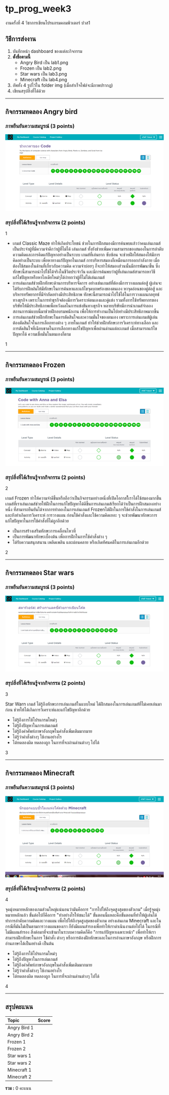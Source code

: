 # tp_prog_week3
งานครั้งที่ 4 วิชาการเขียนโปรแกรมคอมพิวเตอร์ ปวส1

## วิธีการส่งงาน

1.  บันทึกหน้า dashboard ของแต่ละกิจกรรม
2.  **ตั้งชื่อตามนี้**
    -  Angry Bird เป็น lab1.png
    -  Frozen เป็น lab2.png
    -  Star wars เป็น lab3.png
    -  Minecraft เป็น lab4.png
3.  อัพทั้ง 4 รูปไว้ใน folder img (เมื่อสำเร็จไฟล์จะมีภาพปรากฎ)
4.  เขียนสรุปสิ่งที่ได้ด้วย

------------------------------------------

## กิจกรรมทดลอง Angry bird

### ภาพยืนยันความสมบูรณ์ (3 points)

![Not Found](lab1.PNG)

### สรุปสิ่งที่ได้เรียนรู้จากกิจกรรม (2 points)

$$$$1

- เกมส์ Classic Maze ทำให้เกิดประโยชน์ ช่วยในการฝึกสมองมีการค้นพบแล้วว่าคนเล่นเกมส์เป็นประจำผู้ที่มีความจำดีกว่าผู้ที่ไม่ได้ เล่นเกมส์ ทั้งยังช่วยเพิ่มความสามารถของสมองในการลำดับความคิดและการคิดแก้ปัญหาอย่างเป็นระบบ เกมส์ที่เล่นยาก ซับซ้อน จะช่วยฝึกให้สมองให้มีการคิดอย่างเป็นระบบ เพื่อหาทางแก้ปัญหาในเกมส์ การบริหารสมองก็เหมือนการออกกำลังกาย เมื่อต้องใช้สมองในด้านที่เกี่ยวกับความคิด ความจำบ่อยๆ ก็จะทำให้สมองส่วนนั้นมีการพัฒนาขึ้น ซึ่งทักษะนี้สามารถนำไปใช้ได้จริงในชีวิตประจำวัน และมีการค้นพบว่าผู้ที่เล่นเกมส์สามารถหาวิธีแก้ไขปัญหาหรือหาไอเดียใหม่ๆได้ง่ายกว่าผู้ที่ไม่ได้เล่นเกมส์
- การเล่นเกมส์ช่วยฝึกทักษะด้านการบริหารจัดการ  อย่างเช่นเกมส์ที่ต้องมีการวางแผนต่อสู้ ผู้เล่นจะได้รับการฝึกฝนให้มีทักษะในการค้นหาและแก้ไขจุดบกพร่องของตนเอง หาจุดอ่อนของคู่ต่อสู้ และบริหารทรัพยากรที่มีจำกัดอย่างมีประสิทธิภาพ ทักษะนี้สามารถนำไปใช้ได้ในการวางแผนกลยุทธ์ทางธุรกิจ เพราะในการทำธุรกิจต้องมีการวิเคราะห์ตนเองและคู่แข่ง รวมทั้งการใช้ทรัพยากรของบริษัทให้มีประสิทธิภาพเพื่อหวังผลในการแข่งขันทางธุรกิจ หลายบริษัทมีการนำเกมส์จำลองสถานการณ์แบบนี้มาช่วยฝึกอบรมพนักงาน เพื่อให้การทำงานเป็นไปอย่างมีประสิทธิภาพมากขึ้น
- การเล่นเกมส์ช่วยฝึกทักษะในดารตัดสินใจและความมั่นใจของตนเอง เพราะการเล่นเกมส์ผู้เล่นต้องตัดสินใจในการเลือกทางต่าง ๆ ภายในเกมส์ ทำให้ช่วยฝึกทักษะการวิเคราะห์ทางเลือก และการตัดสินใจที่เฉียบขาดในการเลือกทางแก้ไขปัญหาเพื่อผ่านด่านแต่ละเกมส์ เมื่อสามารถแก้ไขปัญหาได้ ความเชื่อมั่นในตนเองก็ตาม

1$$$$

-------------------------------------------

## กิจกรรมทดลอง Frozen

### ภาพยืนยันความสมบูรณ์ (3 points)

![Not Found](lab2.PNG)

### สรุปสิ่งที่ได้เรียนรู้จากกิจกรรม (2 points)

$$$$2

   เกมส์ Frozen ทำให้ความจำดีขึ้นหรือถือว่าเป็นกิจกรรมอย่างหนึ่งที่เปิดโอกาสใ้เราได้ใช้สมองมากขึ้น เกมส์ที่เราเล่นเกมส์ช่วยให้ฝึกในการแก้ไขปัญหาได้ดีขึ้นการเล่นเกมส์เรียกได้ว่าเป็นการฝึกสมองอย่างหนึ่ง ที่สามารถยืนยันได้จากการทำลองในการเล่นเกมส์ Frozenได้ฝึกในการใช้คำสั่งในการเล่นเกมส์ และยังทำเกิดการวิเคราะห์ การวางแผน ก่อนใช้คำสั่งและใช้ความคิดเยอะ ๆ จะช่วยพัฒนาทักษะการแก้ไขปัญหาในการใช้คำสั่งที่ไม่ถูกอีกด้วย
- เป็นการสร้างเสริมทักษะการเคลื่อนไหวที่ 
- เป็นการพัฒนาทักษะเบื้องต้น เพื่อการฝึกในการใช้คำสั่งต่าง ๆ
- ได้รับความสนุกสนาน เพลิดเพลิน และผ่อนคลาย หรือเกิดทัศนคติในการเล่นเกมอีกด้วย

2$$$$

------------------------------------------

## กิจกรรมทดลอง Star wars

### ภาพยืนยันความสมบูรณ์ (3 points)

![Not Found](lab3.PNG)

### สรุปสิ่งที่ได้เรียนรู้จากกิจกรรม (2 points)

$$$$3

Star Warn เกมส์ ได้รู้ถึงทักษะการเล่นเกมส์ในแบบใหม่ ได้ฝึกสมองในการเล่นเกมส์ที่ไม่เคยเล่นมาก่อน ช่วยให้ได้เกิดการวิเคราะห์และแก้ไขปัญหาอีกด้วย
- ได้รู้ถึงการใช้โปรแกรมใหม่ๆ
- ได้รู้ถึงปัญหาในการเล่มเกมส์
- ได้รู้ถึงคำศัพท์ภาษาอังกฤษในคำสั่งเพิ่มเติมมากมาย
- ได้รู้ว่าคำสั่งต่างๆ ใช้งานอย่างไร
- ได้ทดลองผิด ทดลองถูก ในการที่จะผ่านด่านต่างๆ ไปได้

3$$$$

-------------------------------------------

## กิจกรรมทดลอง Minecraft

### ภาพยืนยันความสมบูรณ์ (3 points)

![Not Found](lab4.PNG)

### สรุปสิ่งที่ได้เรียนรู้จากกิจกรรม (2 points)

$$$$4

  จุดมุ่งหมายหลักของเกมส่วนใหญ่แน่นอนว่ามันคือการ "การไปให้ถึงจุดสูงสุดของตัวเกม" เมื่อรู้จุดมุ่งหมายหลักแล้ว ขั้นต่อไปก็คือการ "ทำอย่างไรให้ชนะได้" ขั้นตอนนี้แหละคือขั้นตอนที่ทำให้ผู้เล่นได้ทำการลำดับความคิดและวางแผน เพื่อไปให้ถึงจุดสูงสุดของตัวเกม อย่างเล่นเกม Minecraft และในกรณีที่มันไม่เป็นตามการวางแผนของเรา ก็ยังมีแผนสำรองเพื่อทำให้เราดำเนินงานต่อไปได้ ในกรณีที่ไม่มีแผนสำรอง สิ่งต่อมาที่จะเข้ามาในระบบความคิดก็คือ "การแก้ปัญหาเฉพาะหน้า" เพื่อทำให้เราสามารถฝึกทักษะในการ ใช้คำสั่ง ต่างๆ หรือการต้องฝึกทักษะและในการอ่านภาษาอังกฤษ หรือฝึกการอ่านภาษาได้เป็นอย่างดี เป็นต้น
- ได้รู้ถึงการใช้โปรแกรมใหม่ๆ
- ได้รู้ถึงปัญหาในการเล่มเกมส์
- ได้รู้ถึงคำศัพท์ภาษาอังกฤษในคำสั่งเพิ่มเติมมากมาย
- ได้รู้ว่าคำสั่งต่างๆ ใช้งานอย่างไร
- ได้ทดลองผิด ทดลองถูก ในการที่จะผ่านด่านต่างๆ ไปได้

4$$$$

-------------------------------------------

## สรุปคะแนน

| Topic          | Score           |
| :------------- | :-------------: |
| Angry Bird 1   |                 |
| Angry Bird 2   |                 |
| Frozen 1       |                 |
| Frozen 2       |                 |
| Star wars 1    |                 |
| Star wars 2    |                 |
| Minecraft 1    |                 |
| Minecraft 2    |                 |

**รวม :** 0 คะแนน
